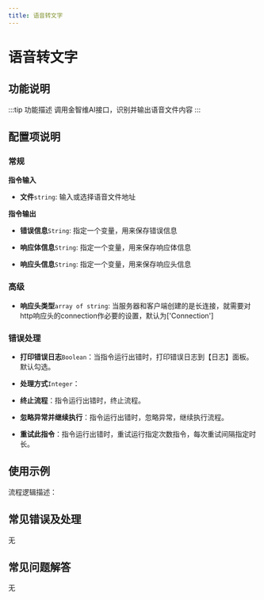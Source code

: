 ```yaml
---
title: 语音转文字
---
```


# 语音转文字

## 功能说明

:::tip 功能描述
调用金智维AI接口，识别并输出语音文件内容
:::

## 配置项说明

### 常规

**指令输入**

- **文件**`string`: 输入或选择语音文件地址


**指令输出**

- **错误信息**`String`: 指定一个变量，用来保存错误信息

- **响应体信息**`String`: 指定一个变量，用来保存响应体信息

- **响应头信息**`String`: 指定一个变量，用来保存响应头信息

### 高级

- **响应头类型**`array of string`: 当服务器和客户端创建的是长连接，就需要对http响应头的connection作必要的设置，默认为['Connection']

### 错误处理

- **打印错误日志**`Boolean`：当指令运行出错时，打印错误日志到【日志】面板。默认勾选。

- **处理方式**`Integer`：

 - **终止流程**：指令运行出错时，终止流程。

 - **忽略异常并继续执行**：指令运行出错时，忽略异常，继续执行流程。

 - **重试此指令**：指令运行出错时，重试运行指定次数指令，每次重试间隔指定时长。

## 使用示例

流程逻辑描述：

## 常见错误及处理

无

## 常见问题解答

无

